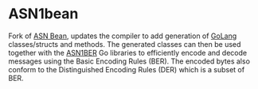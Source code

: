 # ASN1bean
Fork of [ASN Bean](https://github.com/beanit/asn1bean), updates the compiler to add generation of [GoLang](https://go.dev) classes/structs and methods.
The generated classes can then be used together with the [ASN1BER](https://github.com/kitandara/asn1ber) Go libraries to efficiently encode and decode messages using the Basic Encoding Rules (BER). 
The encoded bytes also conform to the Distinguished Encoding Rules (DER) which is a subset of BER. 
